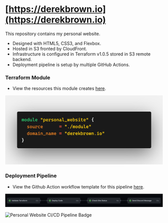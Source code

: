 # [https://derekbrown.io](https://derekbrown.io)

This repository contains my personal website. 

- Designed with HTML5, CSS3, and Flexbox.
- Hosted in S3 fronted by CloudFront.
- Infrastructure is configured in Terraform v1.0.5 stored in S3 remote backend.
- Deployment pipeline is setup by multiple GitHub Actions.

### Terraform Module

- View the resources this module creates [here](https://github.com/derekmbrown/derekbrown-io/tree/main/infra/module).

![Module Image](img/module.png)

### Deployment Pipeline

- View the Github Action workflow template for this pipeline [here](https://github.com/derekmbrown/derekbrown-io/blob/main/.github/workflows/pipeline.yaml).

![Pipeline Image](img/pipeline.png)

![Personal Website CI/CD Pipeline Badge](https://github.com/derekmbrown/derekbrown-io/workflows/Personal%20Website%20CI/CD%20Pipeline/badge.svg)
